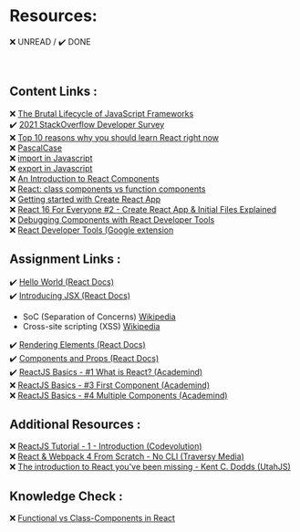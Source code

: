 # Resources:  

:x: UNREAD / :heavy_check_mark: DONE

<br>

## Content Links :  

❌ [The Brutal Lifecycle of JavaScript Frameworks](https://stackoverflow.blog/2018/01/11/brutal-lifecycle-javascript-frameworks/)  
✔️ [2021 StackOverflow Developer Survey](https://insights.stackoverflow.com/survey/2021#section-most-popular-technologies-web-frameworks)  
❌ [Top 10 reasons why you should learn React right now](https://laptrinhx.com/top-10-reasons-why-you-should-learn-react-right-now-3718263995/)  
❌ [PascalCase](https://techterms.com/definition/pascalcase)  
❌ [import in Javascript](https://developer.mozilla.org/en-US/docs/Web/JavaScript/Reference/Statements/import)  
❌ [export in Javascript](https://developer.mozilla.org/en-US/docs/web/javascript/reference/statements/export)  
❌ [An Introduction to React Components](https://dev.to/sarah_chima/an-introduction-to-react-components-cke)  
❌ [React: class components vs function components](https://dev.to/colocodes/react-class-components-vs-function-components-23m6)  
❌ [Getting started with Create React App](https://blog.logrocket.com/getting-started-with-create-react-app-d93147444a27/)  
❌ [React 16 For Everyone #2 - Create React App & Initial Files Explained](https://www.youtube.com/watch?v=rUdtgnwrA14)  
❌ [Debugging Components with React Developer Tools](https://www.pluralsight.com/guides/debugging-components-with-react-developer-tools)  
❌ [React Developer Tools (Google extension](https://chrome.google.com/webstore/detail/react-developer-tools/fmkadmapgofadopljbjfkapdkoienihi?hl=en)  
  
## Assignment Links :  
✔️ [Hello World (React Docs)](https://reactjs.org/docs/hello-world.html)  
✔️ [Introducing JSX (React Docs)](https://reactjs.org/docs/introducing-jsx.html)  
- SoC (Separation of Concerns) [Wikipedia](https://en.wikipedia.org/wiki/Separation_of_concerns)  
- Cross-site scripting (XSS) [Wikipedia](https://en.wikipedia.org/wiki/Cross-site_scripting)  

✔️ [Rendering Elements (React Docs)](https://reactjs.org/docs/rendering-elements.html)  
✔️ [Components and Props (React Docs)](https://reactjs.org/docs/components-and-props.html)  
✔️ [ReactJS Basics - #1 What is React? (Academind)](https://www.youtube.com/watch?v=JPT3bFIwJYA&list=PL55RiY5tL51oyA8euSROLjMFZbXaV7skS)  
❌ [ReactJS Basics - #3 First Component (Academind)](https://www.youtube.com/watch?v=G40iHC-h0c0&list=PL55RiY5tL51oyA8euSROLjMFZbXaV7skS&index=5)  
❌ [ReactJS Basics - #4 Multiple Components (Academind)](https://www.youtube.com/watch?v=9wK4gHoOh1g&list=PL55RiY5tL51oyA8euSROLjMFZbXaV7skS&index=6)  

## Additional Resources :  
❌ [ReactJS Tutorial - 1 - Introduction (Codevolution)](https://www.youtube.com/watch?v=QFaFIcGhPoM&list=PLC3y8-rFHvwgg3vaYJgHGnModB54rxOk3&index=2)  
❌ [React & Webpack 4 From Scratch - No CLI (Traversy Media)](https://www.youtube.com/watch?v=deyxI-6C2u4)  
❌ [The introduction to React you've been missing - Kent C. Dodds (UtahJS)](https://www.youtube.com/watch?v=SAIdyBFHfVU)  


## Knowledge Check :  
❌ [Functional vs Class-Components in React](https://djoech.medium.com/functional-vs-class-components-in-react-231e3fbd7108)  
